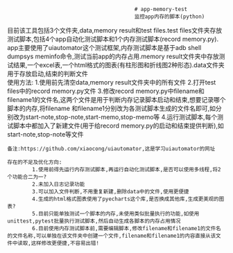                                              # app-memory-test
                                             监控app内存的脚本(python)
  目前该工具包括3个文件夹,data,memory result和test files.test files文件夹存放测试脚本,包括4个app自动化测试脚本和1个内存测试脚本(record memory.py). 
  app主要使用了uiautomator这个测试框架,内存测试脚本是基于adb shell dumpsys meminfo命令,测试当前app的内存占用.memory result文件夹中存放测试结果,一个excel表,一个html格式的图表(有柱形图和折线图2种形态).data文件夹用于存放启动,结束的判断文件  
    使用方法:  1.使用前先清空data,memory result文件夹中的所有文件
              2.打开test files中的record memory.py文件
              3.修改record memory.py中filename和filename1的文件名,这两个文件是用于判断内存记录脚本启动和结束,想要记录哪个脚本的内存,将filename
              和filename1分别改为各测试脚本生成的文件名即可,如分别改为start-note,stop-note,start-memo,stop-memo等
              4.运行测试脚本,每个测试脚本中都加入了新建文件(用于给record memory.py的启动和结束提供判断),如start-note,stop-note等文件
          
    备注:https://github.com/xiaocong/uiautomator,这是学习uiautomator的网址
  
    存在的不足及优化方向:
            1.使用前得先运行内存测试脚本,再运行自动化测试脚本,是否可以使用多线程,将2个功能合二为一?
            2.未加入日志记录功能
            3.可以加入文件判断,不用重复新建,删除data中的文件,使用更便捷
            4.生成的html格式图表使用了pyecharts这个库,是否换成其他库,生成更美观的图表?
            5.目前只能单独测试一个脚本的内存,未使用类似批量执行的功能,如使用unittest,pytest批量执行测试脚本,然后自动生成各脚本的内存占用情况
            6.目前使用内存测试脚本前,需要编辑脚本,修改filename和filename1的文件名的文件名称,可以单独在该文件夹中创建一个文件,filename和filename1的内容直接从该文件中读取,这样修改更便捷,不容易出错!
           
